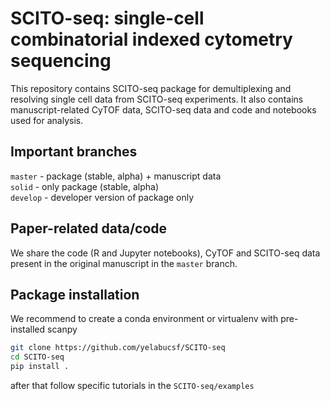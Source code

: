# SCITO-seq: single-cell combinatorial indexed cytometry sequencing

This repository contains SCITO-seq package for demultiplexing and resolving single cell data from SCITO-seq experiments.
It also contains manuscript-related CyTOF data, SCITO-seq data and code and notebooks used for analysis. 

## Important branches  
`master` - package (stable, alpha) + manuscript data  
`solid` - only package (stable, alpha)  
`develop` - developer version of package only   

## Paper-related data/code  
We share the code (R and Jupyter notebooks), CyTOF and SCITO-seq data present in the original manuscript in the `master` 
branch.

## Package installation  
We recommend to create a conda environment or virtualenv with pre-installed scanpy
```bash
git clone https://github.com/yelabucsf/SCITO-seq
cd SCITO-seq
pip install .
```

after that follow specific tutorials in the `SCITO-seq/examples`